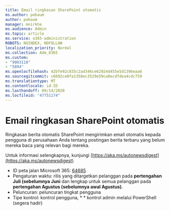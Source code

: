 ```yaml
---
title: Email ringkasan SharePoint otomatis
ms.author: pebaum
author: pebaum
manager: mnirkhe
ms.audience: Admin
ms.topic: article
ms.service: o365-administration
ROBOTS: NOINDEX, NOFOLLOW
localization_priority: Normal
ms.collection: Adm_O365
ms.custom:
- "9003118"
- "5894"
ms.openlocfilehash: 42bfe92c835c2ad346ce62924d455e5d1396eaa6
ms.sourcegitcommit: c6692ce0fa1358ec3529e59ca0ecdfdea4cdc759
ms.translationtype: MT
ms.contentlocale: id-ID
ms.lasthandoff: 09/14/2020
ms.locfileid: "47751174"
---
```

# <a name="sharepoint-auto-digest-email"></a>Email ringkasan SharePoint otomatis

Ringkasan berita otomatis SharePoint mengirimkan email otomatis kepada pengguna di perusahaan Anda tentang postingan berita terbaru yang belum mereka baca yang relevan bagi mereka.

Untuk informasi selengkapnya, kunjungi [https://aka.ms/autonewsdigest](https://aka.ms/autonewsdigest)

- ID peta jalan Microsoft 365:  [64685](https://www.microsoft.com/microsoft-365/roadmap?filters=&featureid=64685)
- Pengaturan waktu: rilis yang ditargetkan pelanggan pada  **pertengahan Juli (sebelumnya Juni**  dan lengkap untuk semua pelanggan pada  **pertengahan Agustus (sebelumnya awal Agustus)**.
- Peluncuran: peluncuran tingkat pengguna
- Tipe kontrol: kontrol pengguna, * * kontrol admin melalui PowerShell (segera hadir)
